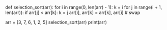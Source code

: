 def selection_sort(arr):
    for i in range(0, len(arr) - 1):
        k = i
        for j in range(i + 1, len(arr)):
            if arr[j] < arr[k]:
                k = j
        arr[i], arr[k] = arr[k], arr[i]  # swap


arr = [3, 7, 6, 1, 2, 5]
selection_sort(arr)
print(arr)






